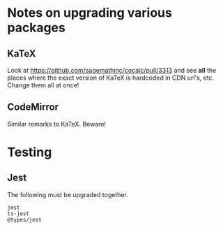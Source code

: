 # Notes on upgrading various packages

## KaTeX

Look at https://github.com/sagemathinc/cocalc/pull/3313 and see **all** the places where the exact version of KaTeX is hardcoded in CDN url's, etc. Change them all at once!

## CodeMirror

Similar remarks to KaTeX. Beware!

# Testing

## Jest

The following must be upgraded together.

```
jest
ts-jest
@types/jest
```
